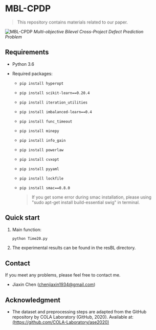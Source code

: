 # MBL-CPDP

> This repository contains materials related to our paper.

![MBL-CPDP](MBL-CPDP.png)
*Multi-objective Bilevel Cross-Project Defect Prediction Problem*

## Requirements

- Python 3.6

- Required packages:

  - `pip install hyperopt`
    
  - `pip install scikit-learn==0.20.4`
  
  - `pip install iteration_utilities` 
  
  - `pip install imbalanced-learn==0.4`  
  
  - `pip install func_timeout`
  
  - `pip install minepy`
  
  - `pip install info_gain`
  
  - `pip install powerlaw`
  
  - `pip install cvxopt`
  
  - `pip install pyyaml`
  
  - `pip install lockfile`
  
  - `pip install smac==0.8.0 `
  
    > If you get some error during smac installation, please using "sudo apt-get install build-essential swig" in terminal.

## Quick start 
1. Main function:
   ```python
   python Time20.py
   ```
2. The experimental results can be found in the resBL directory. 

## Contact

If you meet any problems, please feel free to contact me.

- Jiaxin Chen (chenjiaxin1934@gmail.com)

## Acknowledgment

- The dataset and preprocessing steps are adapted from the GitHub repository by COLA Laboratory (GitHub, 2020). Available at: [(https://github.com/COLA-Laboratory/ase2020)](https://github.com/COLA-Laboratory/ase2020)
